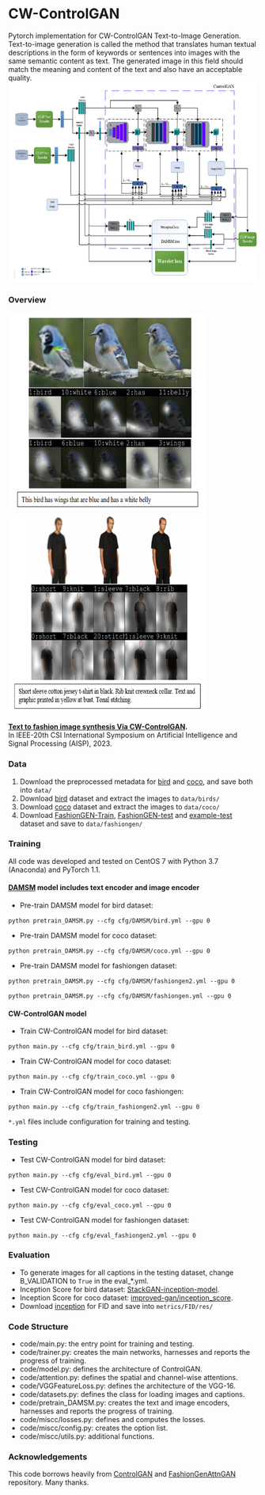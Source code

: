# CW-ControlGAN
Pytorch implementation for CW-ControlGAN Text-to-Image Generation. Text-to-image generation is called the method that translates human textual descriptions in the form of keywords or sentences into images with the same semantic content as text. The generated image in this field should match the meaning and content of the text and also have an acceptable quality.
<img src="archi.PNG" width="900px" height="404px"/>

### Overview
<img src="bird.PNG" width="400px" height="404px"/><img src="fashiongen.PNG" width="400px" height="404px"/>

**[Text to fashion image synthesis Via CW-ControlGAN](https://papers.nips.cc/paper/8480-controllable-text-to-image-generation.pdf).**  <br> In IEEE-20th CSI International Symposium on Artificial Intelligence and Signal Processing (AISP), 2023. <br>

### Data
1. Download the preprocessed metadata for [bird](https://drive.google.com/file/d/1MIpa-zWbvoY8e8YhvT4rYBNE6S_gkQMJ/view?usp=sharing) and [coco](https://drive.google.com/file/d/1GOEl9lxgSsWUWOXkZZrch08GgPADze7U/view?usp=sharing), and save both into `data/`
2. Download [bird](http://www.vision.caltech.edu/visipedia/CUB-200-2011.html) dataset and extract the images to `data/birds/`
3. Download [coco](http://cocodataset.org/#download) dataset and extract the images to `data/coco/`
4. Download [FashionGEN-Train](https://drive.google.com/file/d/1KqhVoDbPxRlVgcr8E3qgP3j0tN8fmxeu/view?usp=sharing), [FashionGEN-test](https://drive.google.com/file/d/1dqWVKyKQqRF81Nrl7_LheVDNVaGNgTEA/view?usp=sharing) and [example-test](https://drive.google.com/file/d/1cm4ruQP21cw4KCGdf-CBaneb1BnKJfZR/view?usp=drive_link) dataset and save to `data/fashiongen/`
   
### Training
All code was developed and tested on CentOS 7 with Python 3.7 (Anaconda) and PyTorch 1.1.

#### [DAMSM](https://github.com/taoxugit/AttnGAN) model includes text encoder and image encoder
- Pre-train DAMSM model for bird dataset:
```
python pretrain_DAMSM.py --cfg cfg/DAMSM/bird.yml --gpu 0
```
- Pre-train DAMSM model for coco dataset: 
```
python pretrain_DAMSM.py --cfg cfg/DAMSM/coco.yml --gpu 0
```
- Pre-train DAMSM model for fashiongen dataset: 
```
python pretrain_DAMSM.py --cfg cfg/DAMSM/fashiongen2.yml --gpu 0
```
```
python pretrain_DAMSM.py --cfg cfg/DAMSM/fashiongen.yml --gpu 0
```
#### CW-ControlGAN model 
- Train CW-ControlGAN model for bird dataset:
```
python main.py --cfg cfg/train_bird.yml --gpu 0
```
- Train CW-ControlGAN model for coco dataset: 
```
python main.py --cfg cfg/train_coco.yml --gpu 0
```
- Train CW-ControlGAN model for coco fashiongen: 
```
python main.py --cfg cfg/train_fashiongen2.yml --gpu 0
```

`*.yml` files include configuration for training and testing.

### Testing
- Test CW-ControlGAN model for bird dataset:
```
python main.py --cfg cfg/eval_bird.yml --gpu 0
```
- Test CW-ControlGAN model for coco dataset: 
```
python main.py --cfg cfg/eval_coco.yml --gpu 0
```
- Test CW-ControlGAN model for fashiongen dataset: 
```
python main.py --cfg cfg/eval_fashiongen2.yml --gpu 0
```

### Evaluation
- To generate images for all captions in the testing dataset, change B_VALIDATION to `True` in the eval_*.yml. 
- Inception Score for bird dataset: [StackGAN-inception-model](https://drive.google.com/file/d/1dB40D7HbrqD6oSEWMAWfVB7vx27PBi7d/view?usp=drive_link).
- Inception Score for coco dataset: [improved-gan/inception_score](https://github.com/openai/improved-gan/tree/master/inception_score).
- Download [inception](https://drive.google.com/file/d/1A0Ib86vVMcd2hflTuc8jisDFxrGTWo5A/view?usp=drive_link) for FID and save into `metrics/FID/res/`


### Code Structure
- code/main.py: the entry point for training and testing.
- code/trainer.py: creates the main networks, harnesses and reports the progress of training.
- code/model.py: defines the architecture of ControlGAN.
- code/attention.py: defines the spatial and channel-wise attentions.
- code/VGGFeatureLoss.py: defines the architecture of the VGG-16.
- code/datasets.py: defines the class for loading images and captions.
- code/pretrain_DAMSM.py: creates the text and image encoders, harnesses and reports the progress of training. 
- code/miscc/losses.py: defines and computes the losses.
- code/miscc/config.py: creates the option list.
- code/miscc/utils.py: additional functions.

### Acknowledgements
This code borrows heavily from [ControlGAN](https://github.com/mrlibw/ControlGAN) and [FashionGenAttnGAN](https://github.com/menardai/FashionGenAttnGAN) repository. Many thanks.

